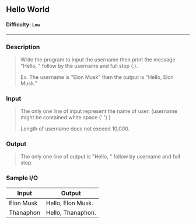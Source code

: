 ## Hello World     

#### Difficulty: `Low`

- - -

### Description

> Write the program to input the username then print the message "Hello, " follow by the username and full stop (.).
>
> Ex. The username is "Elon Musk" then the output is "Hello, Elon Musk."

### Input

>The only one line of input represent the name of user. (username might be contained white space (' ') )
>
>Length of username does not exceed 10,000.

### Output

>  The only one line of output is "Hello, " follow by username and full stop. 

### Sample I/O

| Input     | Output            |
| --------- | ----------------- |
| Elon Musk | Hello, Elon Musk. |
| Thanaphon | Hello, Thanaphon. |

